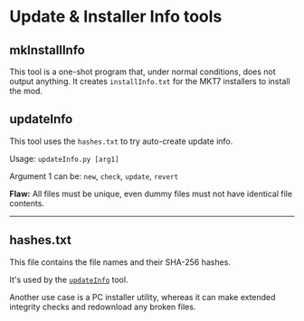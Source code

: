 # Update & Installer Info tools

## mkInstallInfo

This tool is a one-shot program that, under normal conditions, does not output anything. It creates `installInfo.txt` for the MKT7 installers to install the mod.

## updateInfo

This tool uses the `hashes.txt` to try auto-create update info.

Usage: `updateInfo.py [arg1]`

Argument 1 can be: `new`, `check`,  `update`, `revert`

**Flaw:** All files must be unique, even dummy files must not have identical file contents.

---

## hashes.txt

This file contains the file names and their SHA-256 hashes.

It's used by the [`updateInfo`](#updateinfo) tool.

Another use case is a PC installer utility, whereas it can make extended integrity checks and redownload any broken files.